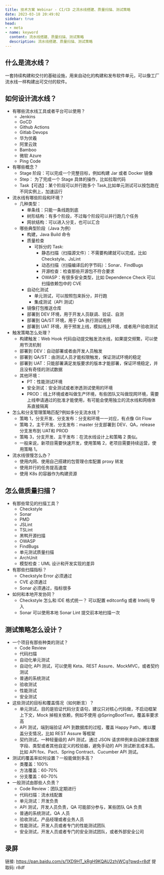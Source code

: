 ```yaml
---
title: 技术方案 Webinar - CI/CD 之流水线搭建、质量扫描、测试策略
date: 2023-03-18 20:49:02
sidebar: true
head:
- - meta
- name: keyword
  content: 流水线搭建、质量扫描、测试策略
  description: 流水线搭建、质量扫描、测试策略
---
```


## 什么是流水线？

一套持续构建和交付的基础设施，用来自动化的构建和发布软件单元，可以像工厂流水线一样构建出可交付的软件。

## 如何设计流水线？

- 有哪些流水线工具或者平台可以使用？
  - Jenkins 
  - GoCD
  - Github Actions
  - Gitlab Devops
  - 华为伏羲
  - 阿里云效
  - Bamboo
  - 微软 Azure
  - Ping Code
- 有哪些概念？
  - Stage 阶段：可以完成一个完整目标，例如构建 Jar 或者 Docker 镜像
  - Step： 为了完成一个 Stage 具体的操作，比如拉取代码
  - Task【可选】：某个阶段可以并行跑多个 Task,比如单元测试可以按包跑在不同实例上，加速运行
- 流水线有哪些阶段和环境？
  - 几种类型：
    - 单条线：只能一条线跑到底
    - 树形结构：有多个阶段，不过每个阶段可以并行跑几个任务
    - 网状结构：可以进入分支，也可以汇合
  - 哪些典型阶段（Java 为例）
    - 构建，Java Build 命令
    - 质量检查
      - 可拆分的 Task: 
        - 静态扫描（扫描源文件）：不需要构建就可以完成，比如 Checkstyle、JsLint
        - 动态扫描（扫描编译后的字节码）：Sonar、FindBugs
        - 开源检查：检查那些开源包不符合要求
        - OWASP：有很多安全类型，比如 Dependence Check 可以扫描依赖包中的 CVE
    - 自动化测试
      - 单元测试，可以按照包来拆分，并行跑
      - 集成测试（API 测试）
    - 镜像打包推送仓库
    - 部署到 DEV 环境，用于开发人员联调、验证、自测
    - 部署到 QA/ST 环境，用于 QA 执行测试用例
    - 部署到 UAT 环境，用于预发上线，模拟线上环境，或者用户验收测试
- 触发策略怎么处理？
  - 构建触发：Web Hook 代码自动提交触发流水线，如果提交频繁，可以使用节流机制
  - 部署到 DEV：自动部署或者由开发人员触发
  - 部署到 QA/ST：由测试人员才能权限触发，保证测试环境的稳定
  - 部署到 UAT：只能部署满足发版要求的版本才能部署，保证环境稳定，并且没有奇怪的测试数据
  - 其他环境：
    - PT：性能测试环境
    - 安全测试：安全测试或者渗透测试使用的环境
    - PROD：线上环境或者叫做生产环境，有些团队又叫做现网环境，需要上线申请通过的批准才能使用，有可能会使用独立的流水线和网络体系直接隔离
- 怎么和分支管理策略匹配?例如多分支流水线？
  - 策略 1，分支开发、分支发布：分支和环境一一对应，有点像 Git Flow
  - 策略 2，主干开发、分支发布：master 分支部署到 DEV、QA，release 分支发布到 UAT和 PROD
  - 策略 3，分支开发、主干发布：在流水线设计上和策略 2 类似。
  - 一般来说，新项目需要快速开发，使用策略 2，老项目需要持续运营，使用策略 1。
- 流水线很慢怎么办？
  - 使用内网、使用自己搭建的包管理仓库配置 proxy 转发
  - 使用并行的任务提高速度
  - 使用 K8s 的容器作为构建资源

## 怎么做质量扫描？
- 有那些常见的扫描工具？
  - Checkstyle
  - Sonar
  - PMD
  - JSLint
  - TSLint
  - 黑鸭开源扫描
  - OWASP
  - FindBugs
  - 单元测试质量扫描
  - ArchUnit
  - 模型检查：UML 设计和开发实现的差异
- 有那些扫描指标？
  - Checkstyle Error 必须通过
  - CVE 必须通过
  - Sonar 必须通过，指标很多
- 如何和本地开发协同？
  - Checkstyle 怎么和 IDE 格式统一？ 可以配置 editconfig 或者 Intellij 导入
  - Sonar 可以使用本地 Sonar Lint 提交前本地扫描一次

## 测试策略怎么设计？

- 一个项目有那些种类的测试？
  - Code Review
  - 代码扫描
  - 自动化单元测试
  - 自动化 API 测试，可以使用 Keta、REST Assure、MockMVC，或者契约测试
  - 普通的系统测试
  - 验收测试
  - 性能测试
  - 安全测试
- 这些测试的目标和覆盖情况（如何断言）？
  - 单元测试，目的是验证代码分支语句，建议只对核心代码做，不启动框架上下文，Mock 掉相关依赖，例如不使用 @SpringBootTest，覆盖率要求高
  - API 测试，端到端验证 API 到数据库的过程，覆盖 Happy Path，难以覆盖分支情况，比如 REST Assure 等框架
  - 契约测试，一种轻量级的 API 测试，通过 JSON 请求样例来自动断言数据字段、类型或者其他自定义的校验器，避免手动的 API 测试断言成本高。比如 API fox、Pact、Spring Contract、Cucumber API 测试。
- 测试的覆盖率如何设置？一般能做到多高？
  - 类覆盖：100%
  - 方法覆盖：60-70%
  - 分支覆盖：60-70%
- 一般测试由那些人负责？
  - Code Review：团队定期进行
  - 代码扫描：流水线配置
  - 单元测试：开发负责
  - API 测试，开发人员负责，QA 可能部分参与，某些团队 QA 负责
  - 普通的系统测试，QA 人员
  - 验收测试，产品经理或者业务人员
  - 性能测试，开发人员或者专门的性能测试团队
  - 安全测试，开发人员或者专门的安全测试团队，或者外部安全公司

## 录屏

链接: https://pan.baidu.com/s/1XD9HT_kRgH9KQAU2zhjWCg?pwd=r8df 提取码: r8df 


